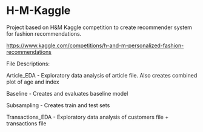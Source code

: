 # H-M-Kaggle

Project based on H&M Kaggle competition to create recommender system for fashion recommendations.

https://www.kaggle.com/competitions/h-and-m-personalized-fashion-recommendations


File Descriptions:

Article_EDA - Exploratory data analysis of article file. Also creates combined plot of age and index

Baseline - Creates and evaluates baseline model

Subsampling - Creates train and test sets

Transactions_EDA - Exploratory data analysis of customers file + transactions file
